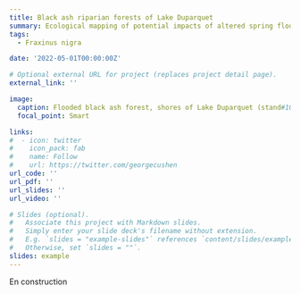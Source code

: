 ```yaml
---
title: Black ash riparian forests of Lake Duparquet
summary: Ecological mapping of potential impacts of altered spring flood levels
tags:
  - Fraxinus nigra

date: '2022-05-01T00:00:00Z'

# Optional external URL for project (replaces project detail page).
external_link: ''

image:
  caption: Flooded black ash forest, shores of Lake Duparquet (stand#103), 2019, July 4
  focal_point: Smart

links:
#  - icon: twitter
#    icon_pack: fab
#    name: Follow
#    url: https://twitter.com/georgecushen
url_code: ''
url_pdf: ''
url_slides: ''
url_video: ''

# Slides (optional).
#   Associate this project with Markdown slides.
#   Simply enter your slide deck's filename without extension.
#   E.g. `slides = "example-slides"` references `content/slides/example-slides.md`.
#   Otherwise, set `slides = ""`.
slides: example
---
```


En construction
